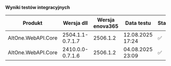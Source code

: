 **Wyniki testów integracyjnych**

| Produkt            | Wersja dll       | Wersja enova365 | Data testu       | Status |
|--------------------|------------------|-----------------|------------------|--------|
| AltOne.WebAPI.Core | 2504.1.1-0.7.1.7 | 2506.1.2        | 12.08.2025 17:24 | ✅     |
| AltOne.WebAPI.Core | 2410.0.0-0.7.1.6 | 2506.1.2        | 04.08.2025 23:09 | ✅     |
